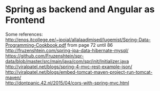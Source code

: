 # Spring as backend and Angular as Frontend

Some references:
<br/>
http://enos.itcollege.ee/~jpoial/allalaadimised/lugemist/Spring-Data-Programming-Cookbook.pdf
from page 72 until 86 
<br/>
http://fruzenshtein.com/spring-jpa-data-hibernate-mysql/
<br/>
https://github.com/Fruzenshtein/spr-data/blob/master/src/main/java/com/spr/init/Initializer.java
<br/>
http://viralpatel.net/blogs/spring-4-mvc-rest-example-json/
<br/>
http://viralpatel.net/blogs/embed-tomcat-maven-project-run-tomcat-maven/
<br/>
http://dontpanic.42.nl/2015/04/cors-with-spring-mvc.html

